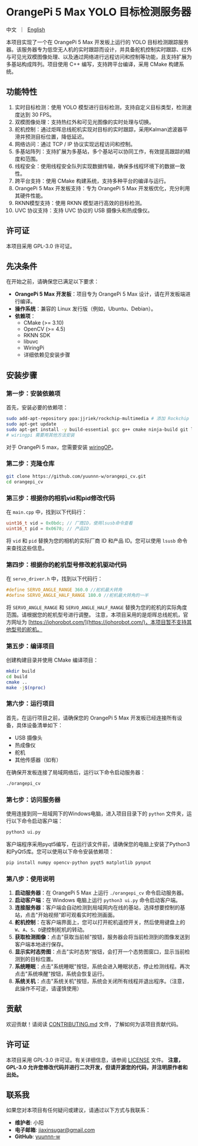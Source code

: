 # OrangePi 5 Max YOLO 目标检测服务器

<p align="left">
    中文&nbsp ｜ &nbsp<a href="README.md">English</a>
</p>

本项目实现了一个在 OrangePi 5 Max 开发板上运行的 YOLO 目标检测跟踪服务器。该服务器专为低空无人机的实时跟踪而设计，并具备舵机控制实时跟踪、红外与可见光双模图像处理、以及通过网络进行远程访问和控制等功能，且支持扩展为多基站构成阵列。项目使用 C++ 编写，支持跨平台编译，采用 CMake 构建系统。

## 功能特性

1. 实时目标检测：使用 YOLO 模型进行目标检测，支持自定义目标类型，检测速度达到 30 FPS。
2. 双模图像处理：支持热红外和可见光图像的实时处理与切换。
3. 舵机控制：通过炬晖总线舵机实现对目标的实时跟踪，采用Kalman滤波器平滑并预测目标位置，降低延迟。
4. 网络访问：通过 TCP / IP 协议实现远程访问和控制。
6. 多基站阵列：支持扩展为多基站，多个基站可以协同工作，有效提高跟踪的精度和范围。
7. 线程安全：使用线程安全队列实现数据传输，确保多线程环境下的数据一致性。
8. 跨平台支持：使用 CMake 构建系统，支持多种平台的编译与运行。
9. OrangePi 5 Max 开发板支持：专为 OrangePi 5 Max 开发板优化，充分利用其硬件性能。
10. RKNN模型支持：使用 RKNN 模型进行高效的目标检测。
11. UVC 协议支持：支持 UVC 协议的 USB 摄像头和热成像仪。

## 许可证

本项目采用 GPL-3.0 许可证。

## 先决条件

在开始之前，请确保您已满足以下要求：

- **OrangePi 5 Max 开发板**：项目专为 OrangePi 5 Max 设计，请在开发板端进行编译。
- **操作系统**：兼容的 Linux 发行版（例如，Ubuntu、Debian）。
- **依赖项**：
  - CMake (>= 3.10)
  - OpenCV (>= 4.5)
  - RKNN SDK
  - libuvc
  - WiringPi
  - 详细依赖见安装步骤

## 安装步骤

### 第一步：安装依赖项

首先，安装必要的依赖项：

```bash
sudo add-apt-repository ppa:jjriek/rockchip-multimedia # 添加 Rockchip 多媒体 PPA。如果不添加这个 PPA，则需要手动编译安装librga-dev
sudo apt-get update
sudo apt-get install -y build-essential gcc g++ cmake ninja-build git libopencv-dev libuvc-dev libusb-1.0-0-dev zlib1g-dev librga-dev ninja-build gdb nlohmann-json3-dev libeigen3-dev libtbb-dev
# wiringpi 需要用其他方法安装
```

对于 OrangePi 5 max，您需要安装 [wiringOP](https://github.com/orangepi-xunlong/wiringOP)。

### 第二步：克隆仓库

```bash
git clone https://github.com/yuunnn-w/orangepi_cv.git
cd orangepi_cv
```

### 第三步：根据你的相机vid和pid修改代码

在 `main.cpp` 中，找到以下代码行：

```cpp
uint16_t vid = 0x0bdc; // 厂商ID，使用lsusb命令查看
uint16_t pid = 0x0678; // 产品ID
```

将 `vid` 和 `pid` 替换为您的相机的实际厂商 ID 和产品 ID。您可以使用 `lsusb` 命令来查找这些信息。

### 第四步：根据你的舵机型号修改舵机驱动代码

在 `servo_driver.h` 中，找到以下代码行：

```cpp
#define SERVO_ANGLE_RANGE 360.0 //舵机最大转角
#define SERVO_ANGLE_HALF_RANGE 180.0 //舵机最大转角的一半
```

将 `SERVO_ANGLE_RANGE` 和 `SERVO_ANGLE_HALF_RANGE` 替换为您的舵机的实际角度范围。请根据您的舵机型号进行调整。
注意，本项目采用的是炬晖总线舵机，官方网址为 [https://johorobot.com/](https://johorobot.com/)，本项目暂不支持其他型号的舵机。

### 第五步：编译项目

创建构建目录并使用 CMake 编译项目：

```bash
mkdir build
cd build
cmake ..
make -j$(nproc)
```

### 第六步：运行项目

首先，在运行项目之前，请确保您的 OrangePi 5 Max 开发板已经连接所有设备，具体设备清单如下：

- USB 摄像头
- 热成像仪
- 舵机
- 其他传感器（如有）

在确保开发板连接了局域网络后，运行以下命令启动服务器：

```bash
./orangepi_cv
```

### 第七步：访问服务器

使用连接到同一局域网下的Windows电脑，进入项目目录下的 `python` 文件夹，运行以下命令启动客户端：

```bash
python3 ui.py
```

客户端程序采用pyqt5编写，在运行该文件前，请确保您的电脑上安装了Python3和PyQt5库。您可以使用以下命令安装依赖项：

```bash
pip install numpy opencv-python pyqt5 matplotlib pynput
```

### 第八步：使用说明

1. **启动服务器**：在 OrangePi 5 Max 上运行 `./orangepi_cv` 命令启动服务器。
2. **启动客户端**：在 Windows 电脑上运行 `python3 ui.py` 命令启动客户端。
3. **连接服务器**：客户端会自动检测到局域网内在线的基站，选择想要控制的基站，点击"开始视频"即可观看实时检测画面。
4. **舵机控制**：在客户端界面上，您可以打开舵机遥控开关，然后使用键盘上的`W`、`A`、`S`、`D`键控制舵机的转动。
5. **获取检测图像**：点击"获取当前帧"按钮，服务器会将当前检测到的图像发送到客户端本地进行保存。
6. **显示实时态势图**：点击"实时态势"按钮，会打开一个态势图窗口，显示当前检测到的目标位置。
7. **系统睡眠**：点击"系统睡眠"按钮，系统会进入睡眠状态，停止检测线程。再次点击"系统唤醒"按钮，系统会恢复运行。
8. **系统关机**：点击"系统关机"按钮，系统会关闭所有线程并退出程序。（注意，此操作不可逆，请谨慎使用）

## 贡献

欢迎贡献！请阅读 [CONTRIBUTING.md](CONTRIBUTING.md) 文件，了解如何为该项目贡献代码。

## 许可证

本项目采用 GPL-3.0 许可证。有关详细信息，请参阅 [LICENSE](LICENSE) 文件。
**注意，GPL-3.0 允许您修改代码并进行二次开发，但请开源您的代码，并注明原作者和出处。**

## 联系我

如果您对本项目有任何疑问或建议，请通过以下方式与我联系：

- **维护者**: 小阳
- **电子邮箱**: [jiaxinsugar@gmail.com](mailto:jiaxinsugar@gmail.com)
- **GitHub**: [yuunnn-w](https://github.com/yuunnn-w)
